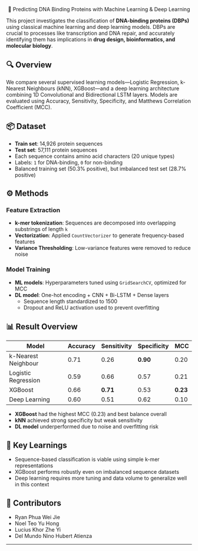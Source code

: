 <div align="center">
  🧬 Predicting DNA Binding Proteins with Machine Learning & Deep Learning
</div>

This project investigates the classification of **DNA-binding proteins (DBPs)** using classical machine learning and deep learning models. DBPs are crucial to processes like transcription and DNA repair, and accurately identifying them has implications in **drug design, bioinformatics, and molecular biology**.


## 🔍 Overview

We compare several supervised learning models—Logistic Regression, k-Nearest Neighbours (kNN), XGBoost—and a deep learning architecture combining 1D Convolutional and Bidirectional LSTM layers. Models are evaluated using Accuracy, Sensitivity, Specificity, and Matthews Correlation Coefficient (MCC).

## 📦 Dataset

- **Train set**: 14,926 protein sequences  
- **Test set**: 57,111 protein sequences  
- Each sequence contains amino acid characters (20 unique types)  
- Labels: `1` for DNA-binding, `0` for non-binding  
- Balanced training set (50.3% positive), but imbalanced test set (28.7% positive)

## ⚙️ Methods

### Feature Extraction
- **k-mer tokenization**: Sequences are decomposed into overlapping substrings of length `k`
- **Vectorization**: Applied `CountVectorizer` to generate frequency-based features
- **Variance Thresholding**: Low-variance features were removed to reduce noise

### Model Training
- **ML models**: Hyperparameters tuned using `GridSearchCV`, optimized for MCC  
- **DL model**: One-hot encoding + CNN + Bi-LSTM + Dense layers  
  - Sequence length standardized to 1500
  - Dropout and ReLU activation used to prevent overfitting

## 📊 Result Overview

| Model              | Accuracy | Sensitivity | Specificity | MCC   |
|-------------------|----------|-------------|-------------|--------|
| k-Nearest Neighbour | 0.71     | 0.26        | **0.90**    | 0.20  |
| Logistic Regression | 0.59     | 0.66        | 0.57        | 0.21  |
| XGBoost            | 0.66     | **0.71**    | 0.53        | **0.23**  |
| Deep Learning      | 0.60     | 0.51        | 0.62        | 0.10  |

- **XGBoost** had the highest MCC (0.23) and best balance overall
- **kNN** achieved strong specificity but weak sensitivity
- **DL model** underperformed due to noise and overfitting risk


## 📌 Key Learnings
- Sequence-based classification is viable using simple k-mer representations
- XGBoost performs robustly even on imbalanced sequence datasets
- Deep learning requires more tuning and data volume to generalize well in this context

## 👥 Contributors
- Ryan Phua Wei Jie  
- Noel Teo Yu Hong  
- Lucius Khor Zhe Yi  
- Del Mundo Nino Hubert Atienza

---


